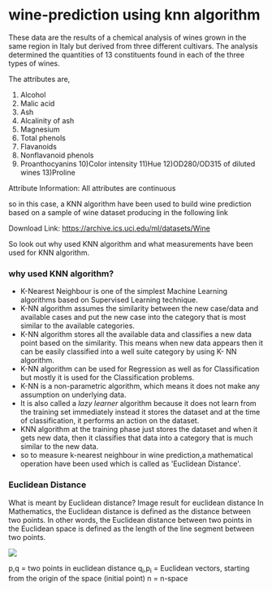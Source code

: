 # wine-prediction using knn algorithm

These data are the results of a chemical analysis of wines grown in the same region in
Italy but derived from three different cultivars. The analysis determined the quantities of
13 constituents found in each of the three types of wines.

The attributes are,
1) Alcohol
2) Malic acid
3) Ash
4) Alcalinity of ash
5) Magnesium
6) Total phenols
7) Flavanoids
8) Nonflavanoid phenols
9) Proanthocyanins
10)Color intensity
11)Hue
12)OD280/OD315 of diluted wines
13)Proline

Attribute Information:
All attributes are continuous

so in this case, a KNN algorithm have been used to build wine prediction based on a sample of wine dataset producing in the following link

Download Link: https://archive.ics.uci.edu/ml/datasets/Wine

So look out why used KNN algorithm and what measurements have been used for KNN algorithm.

<h3>why used KNN algorithm?</h3>

<ul>
<li>K-Nearest Neighbour is one of the simplest Machine Learning algorithms based on Supervised Learning technique.</li>
<li>K-NN algorithm assumes the similarity between the new case/data and available cases and put the new case into the category that is most similar to the available categories.</li>
<li>K-NN algorithm stores all the available data and classifies a new data point based on the similarity. This means when new data appears then it can be easily classified into a well suite category by using K- NN algorithm.</li>
<li>K-NN algorithm can be used for Regression as well as for Classification but mostly it is used for the Classification problems.</li>
<li>K-NN is a non-parametric algorithm, which means it does not make any assumption on underlying data.</li>
  <li>It is also called a <em>lazy learner</em> algorithm because it does not learn from the training set immediately instead it stores the dataset and at the time of classification, it performs an action on the dataset.</li>
<li>KNN algorithm at the training phase just stores the dataset and when it gets new data, then it classifies that data into a category that is much similar to the new data.</li>
<li>so to measure k-nearest neighbour in wine prediction,a mathematical operation have been used which is called as 'Euclidean Distance'.</li>
</ul>
  
<h3>Euclidean Distance</h3>

What is meant by Euclidean distance?
Image result for euclidean distance
In Mathematics, the Euclidean distance is defined as the distance between two points. In other words, the Euclidean distance between two points in the Euclidean space is defined as the length of the line segment between two points.

<img src="https://www.gstatic.com/education/formulas2/472522532/en/euclidean_distance.svg" color="white"/>

p,q = two points in euclidean distance
q<sub>i</sub>,p<sub>i</sub> = Euclidean vectors, starting from the origin of the space (initial point)
n = n-space

